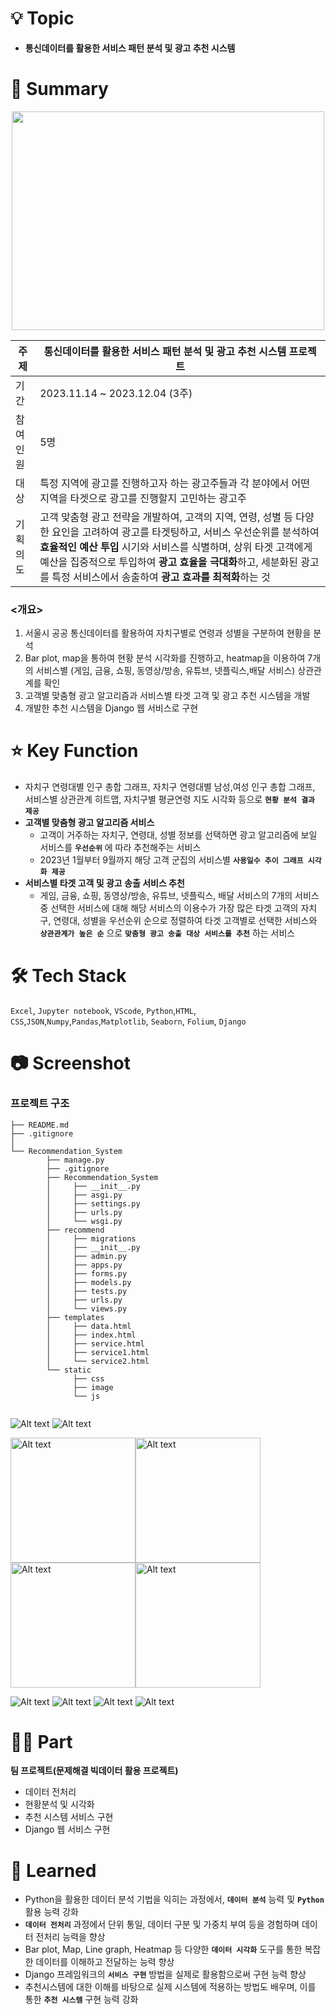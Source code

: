 

# 💡 Topic

- **통신데이터를 활용한 서비스 패턴 분석 및 광고 추천 시스템**

# 📝 Summary

<p align="center">
  <img src="https://raw.githubusercontent.com/devgusdl/Semi_Project/main/data/video.gif" width="500" height="350">
</p>

|주제|통신데이터를 활용한 서비스 패턴 분석 및 광고 추천 시스템 프로젝트|
|---|---|
|기간|2023.11.14 ~ 2023.12.04 (3주)|
|참여 인원|5명|
|대상|특정 지역에 광고를 진행하고자 하는 광고주들과 각 분야에서 어떤 지역을 타겟으로 광고를 진행할지 고민하는 광고주|
|기획의도|고객 맞춤형 광고 전략을 개발하여, 고객의 지역, 연령, 성별 등 다양한 요인을 고려하여 광고를 타겟팅하고, 서비스 우선순위를 분석하여 **효율적인 예산 투입** 시기와 서비스를 식별하며, 상위 타겟 고객에게 예산을 집중적으로 투입하여 **광고 효율을 극대화**하고, 세분화된 광고를 특정 서비스에서 송출하여 **광고 효과를 최적화**하는 것|

### <개요>
1. 서울시 공공 통신데이터를 활용하여 자치구별로 연령과 성별을 구분하여 현황을 분석
2. Bar plot, map을 통하여 현황 분석 시각화를 진행하고, heatmap을 이용하여 7개의 서비스별 (게임, 금융, 쇼핑, 동영상/방송, 유튜브, 넷플릭스,배달 서비스) 상관관계를 확인
3. 고객별 맞춤형 광고 알고리즘과 서비스별 타겟 고객 및 광고 추천 시스템을 개발
4. 개발한 추천 시스템을 Django 웹 서비스로 구현


# ⭐️ Key Function

- 자치구 연령대별 인구 총합 그래프, 자치구 연령대별 남성,여성 인구 총합 그래프, 서비스별 상관관계 히트맵, 자치구별 평균연령 지도 시각화 등으로 **`현황 분석 결과 제공`**
- **고객별 맞춤형 광고 알고리즘 서비스**
  - 고객이 거주하는 자치구, 연령대, 성별 정보를 선택하면 광고 알고리즘에 보일 서비스를 **`우선순위`** 에 따라 추천해주는 서비스
  - 2023년 1월부터 9월까지 해당 고객 군집의 서비스별 **`사용일수 추이 그래프 시각화 제공`**
- **서비스별 타겟 고객 및 광고 송출 서비스 추천**
  - 게임, 금융, 쇼핑, 동영상/방송, 유튜브, 넷플릭스, 배달 서비스의 7개의 서비스 중 선택한 서비스에 대해 해당 서비스의 이용수가 가장 많은 타겟 고객의 자치구, 연령대, 성별을 우선순위 순으로 정렬하여 타겟 고객별로 선택한 서비스와 **`상관관계가 높은 순`** 으로 **`맞춤형 광고 송출 대상 서비스를 추천`** 하는 서비스


# 🛠 Tech Stack 


`Excel`, `Jupyter notebook`, `VScode`, `Python`,`HTML`, `CSS`,`JSON`,`Numpy`,`Pandas`,`Matplotlib`, `Seaborn`, `Folium`, `Django`


# 📷 Screenshot

### 프로젝트 구조

```
├── README.md
├── .gitignore
│
└── Recommendation_System
        ├── manage.py
        ├── .gitignore
        ├── Recommendation_System
        │     ├── __init__.py
        │     ├── asgi.py
        │     ├── settings.py
        │     ├── urls.py
        │     └── wsgi.py
        ├── recommend
        │     ├── migrations
        │     ├── __init__.py
        │     ├── admin.py
        │     ├── apps.py
        │     ├── forms.py
        │     ├── models.py
        │     ├── tests.py
        │     ├── urls.py
        │     └── views.py
        ├── templates
        │     ├── data.html
        │     ├── index.html
        │     ├── service.html
        │     ├── service1.html
        │     └── service2.html
        └── static
              ├── css
              ├── image
              └── js
        
```


<img src="data/image/1.JPG" alt="Alt text"/>
  
<img src="data/image/2.JPG" alt="Alt text"/>


<img src="data/image/image-5.png" alt="Alt text" style="width: 200px; height: auto;" /><img src="data/image/image-6.png" alt="Alt text" style="width: 200px; height: auto;" />
<img src="data/image/image-7.png" alt="Alt text" style="width: 200px; height: auto;" /><img src="data/image/image-8.png" alt="Alt text" style="width: 200px; height: auto;" />



<img src="data/image/6.JPG" alt="Alt text"/>
<img src="data/image/7.JPG" alt="Alt text"/>

<img src="data/image/8.JPG" alt="Alt text"/>
<img src="data/image/9.JPG" alt="Alt text"/>

# 🤚🏻 Part

**팀 프로젝트(문제해결 빅데이터 활용 프로젝트)**
- 데이터 전처리
- 현황분석 및 시각화
- 추천 시스템 서비스 구현
- Django 웹 서비스 구현

# 🤔 Learned

- Python을 활용한 데이터 분석 기법을 익히는 과정에서, **`데이터 분석`** 능력 및 **`Python`** 활용 능력 강화
- **`데이터 전처리`** 과정에서 단위 통일, 데이터 구분 및 가중치 부여 등을 경험하며 데이터 전처리 능력을 향상
- Bar plot, Map, Line graph, Heatmap 등 다양한 **`데이터 시각화`** 도구를 통한 복잡한 데이터를 이해하고 전달하는 능력 향상
- Django 프레임워크의 **`서비스 구현`** 방법을 실제로 활용함으로써 구현 능력 향상
- 추천시스템에 대한 이해를 바탕으로 실제 시스템에 적용하는 방법도 배우며, 이를 통한 **`추천 시스템`** 구현 능력 강화

